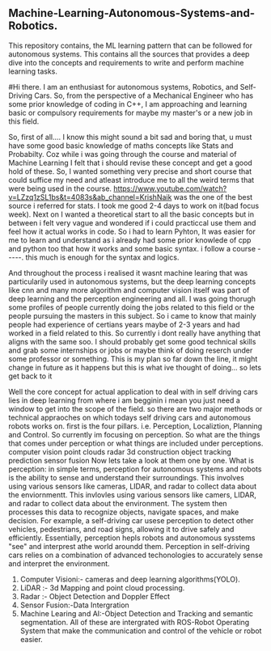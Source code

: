 ## Machine-Learning-Autonomous-Systems-and-Robotics.
This repository contains, the ML learning pattern that can be followed for autonomous systems. This contains all the sources that provides a deep dive into the concepts and requirements to write and perform machine learning tasks.

#Hi there. I am an enthusiast for autonomous systems, Robotics, and Self-Driving Cars. So, from the perspective of a Mechanical Engineer who has some prior knowledge of coding in C++, I am approaching and learning basic or compulsory requirements for maybe my master's or a new job in this field.

So, first of all.... I know this might sound a bit sad and boring that, u must have some good basic knowledge of maths concepts like Stats and Probabilty. Coz while i was going through the course and material of Machine Learning I felt that i should revise these concept and get a good hold of these. So, I wanted something very precise and short
course that could suffice my need and atleast introduce me to all the weird terms that were being used in the course. https://www.youtube.com/watch?v=LZzq1zSL1bs&t=4083s&ab_channel=KrishNaik was the one of the best source i referred for stats. I took me good 2-4 days to work on it(bad focus week).
Next on I wanted a theoretical start to all the basic concepts but in between i felt very vague and wondered if i could practiccal use them and feel how it actual works in code. So i had to learn Pyhton, It was easier for me to learn and understand as i already had some prior knowlede of cpp and python too that how it works and some basic syntax.
i follow a course -----. this much is enough for the syntax and logics.

And throughout the process i realised it wasnt machine learing that was particularily used in autonomous systems, but the deep learning concepts like cnn and many more algorithm and computer vision itself was part of deep learning and the perception engineering and all. I was going thorugh some profiles of people currently doing the jobs related to this field or the people pursuing the masters in this subject. So i came to know that mainly people had experience of certians years maybe of 2-3 years and had worked in a field related to this. So currently i dont really have anything that aligns with the same soo. I should probably get some good technical skills and grab some internships or jobs or maybe think of doing reserch under some professor or something. This is my plan so far down the line, it might change in future as it happens but this  is  what ive thought of doing... so lets get back to  it

Well the core concept for actual application to deal with in self driving cars lies in deep learning from where i am begginin i mean you just need a window to get into the scope of the field. so there are two major methods or technical appraoches on which todays self driving cars and autonomous robots works on. first is the four pillars. i.e. Perception, Localiztion, Planning and Control. So currently im focusing on perception. So what are the things that comes under perception or what things are included under perceptions.
computer vision
point clouds
radar 
3d construction
object tracking
prediction
sensor fusion
Now lets take a look at them one by one.
What is perception:
in simple terms, perception for autonomous systems and robots is the ability to sense and understand their surroundings. This involves using various sensors like cameras, LIDAR, and radar to collect data about the enviornmentt. This invlovles using various sensors like camers, LIDAR, and radar to collect data about the environment. The system then processes this data to recognize objects, navigate spaces, and make decision.
For example, a self-driving car usese perception to detect other vehicles, pedestrians, and road signs, allowing it to drive safely and efficiently. Essentially, perception hepls robots and autonomous sysstems "see" and interprest athe world aroundd them.
Perception in self-driving cars relies on a combination of advanced techonologies to accurately sense and interpret the environment. 
1. Computer Visioni:- cameras and deep learning algorithms(YOLO).
2. LiDAR :- 3d Mapping and point cloud processing.
3. Radar :- Object Detection and Doppler Effect
4. Sensor Fusion:-Data Intergration
5. Machine Learing and AI:-Object Detection and Tracking and semantic segmentation.
   All of these are intergrated with ROS-Robot Operating System that make the communication and control of the vehicle or robot easier.
   
